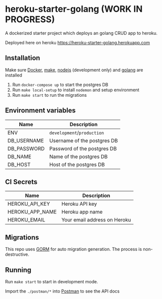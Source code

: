 # heroku-starter-golang (WORK IN PROGRESS)

A dockerized starter project which deploys an golang CRUD app to heroku.

Deployed here on heroku
<https://heroku-starter-golang.herokuapp.com>

## Installation

Make sure [Docker](https://www.docker.com/), [make](https://stackoverflow.com/a/11935185/1217998), [nodejs](https://nodejs.org/en/) (development only) and [golang](https://golang.org/doc/install) are installed

1. Run `docker-compose up` to start the postgres DB
2. Run `make local-setup` to install `nodemon` and setup environment
3. Run `make start` to run the migrations

## Environment variables

| Name        | Description                 |
| ----------- | --------------------------- |
| ENV         | `development`/`production`  |
| DB_USERNAME | Username of the postgres DB |
| DB_PASSWORD | Password of the postgres DB |
| DB_NAME     | Name of the postgres DB     |
| DB_HOST     | Host of the postgres DB     |

## CI Secrets

| Name            | Description                  |
| --------------- | ---------------------------- |
| HEROKU_API_KEY  | Heroku API key               |
| HEROKU_APP_NAME | Heroku app name              |
| HEROKU_EMAIL    | Your email address on Heroku |

## Migrations

This repo uses [GORM](https://gorm.io/docs/migration.html) for auto migration generation. The process is non-destructive.

## Running

Run `make start` to start in development mode.

Import the `./postman/*` into [Postman](https://www.postman.com/) to see the API docs
